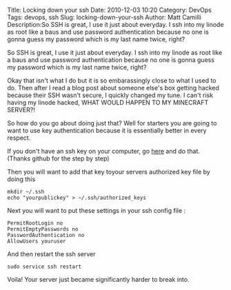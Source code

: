 Title: Locking down your ssh
Date: 2010-12-03 10:20
Category: DevOps
Tags: devops, ssh
Slug: locking-down-your-ssh
Author: Matt Camilli
Description:So SSH is great, I use it just about everyday. I ssh into my linode as root like a baus and use password authentication because no one is gonna guess my password which is my last name twice, right?

So SSH is great, I use it just about everyday. I ssh into my linode as root like a baus
and use password authentication because no one is gonna guess my password which is my 
last name twice, right?

Okay that isn't what I do but it is so embarassingly close to what I used to do. Then after I
read a blog post about someone else's box getting hacked because their SSH wasn't secure, I quickly 
changed my tune. I can't risk having my linode hacked, WHAT WOULD HAPPEN TO MY MINECRAFT SERVER?!

So how do you go about doing just that? Well for starters you are going to want to use key
authentication because it is essentially better in every respect. 

If you don't have an ssh key on your computer, go [here](https://help.github.com/articles/generating-ssh-keys) and do that. (Thanks github for the step by step)

Then you will want to add that key toyour servers authorized key file by doing this

	mkdir ~/.ssh
	echo "yourpublickey" > ~/.ssh/authorized_keys

Next you will want to put these settings in your ssh config file : 

	PermitRootLogin no
	PermitEmptyPasswords no
	PasswordAuthentication no
	AllowUsers youruser

And then restart the ssh server

	sudo service ssh restart

Voila! Your server just became significantly harder to break into.